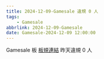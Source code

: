 ```yaml
---
title: 2024-12-09-Gamesale 違規 0 人
tags:
    - Gamesale
abbrlink: 2024-12-09-Gamesale
date: Gamesale-2024-12-09 12:00:00
---
```

Gamesale 板 [板規連結](https://www.ptt.cc/bbs/Gossiping/M.1637425085.A.07D.html)
昨天違規 0 人
